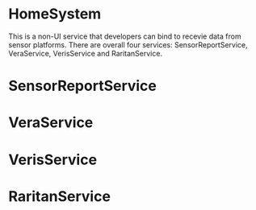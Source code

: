 HomeSystem
==========
This is a non-UI service that developers can bind to recevie data from sensor platforms. There are overall four services: SensorReportService, VeraService, VerisService and RaritanService.

SensorReportService
==========


VeraService
==========


VerisService
==========


RaritanService
==========
